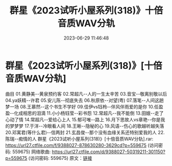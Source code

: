 ﻿---
title: 群星《2023试听小屋系列(318)》十倍音质WAV分轨
date: 2023-06-29 11:46:48
categories: WAV车载音乐、镜像
tags: 华语中文
---
# 群星《2023试听小屋系列(318)》[十倍音质WAV分轨]

曲目
01.黄静美--黄泉预约客
02.常超凡--人的一生太辛苦
03.音宝--敬离别敬以后
04.ya妖精--许君
05.安儿陈--彻底失去
06.秋原依--对望(粤)
07.落笔--人间这趟梦一场
08.王慕然--这个书生不学好
09.佳伊vs钰柃--伴风伴雨爱的是你
10.任盈盈--化成相思的泪滴
11.小小杨钰莹--彩书怨
12.常超凡--我不能倒
13.田娥--走了心动了情
14.常超凡--爱给心上人
15.郁可唯--路上
16.月下思故人vs章艳--你是我的梦梦梦
17.于洋--冷眼看人间
18.王晰--隐秘的心
19.风语--伤心的歌越听越失落
20.邓寓君(等什么君)--信两封
21.玄昌俊--那个没有血缘关系还特别爱我的人
22.陈瑞--痴情的人
群星《2023试听小屋系列(318)》[十倍音质WAV分轨].rar: https://url27.ctfile.com/f/9388027-878630280-3629cd?p=559675
(访问密码: 559675)
网络歌曲: https://url27.ctfile.com/d/9388027-50319211-301150?p=559675
(访问密码: 559675)
原文：[链接](https://blog.sina.com.cn/s/blog_1647c7e76010312hj.html)